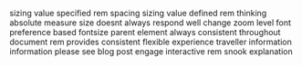sizing value specified rem spacing sizing value defined rem thinking absolute measure size doesnt always respond well change zoom level font preference based fontsize parent element always consistent throughout document rem provides consistent flexible experience traveller information information please see blog post engage interactive rem snook explanation
